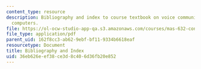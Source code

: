 ```yaml
---
content_type: resource
description: Bibliography and index to course textbook on voice communication with
  computers.
file: https://ol-ocw-studio-app-qa.s3.amazonaws.com/courses/mas-632-conversational-computer-systems-fall-2008/36eb626eef38ce3d8c406d36fb20e852_schmandt_indx.pdf
file_type: application/pdf
parent_uid: 162f8cc3-ab62-9ebf-bf11-9334b6618eaf
resourcetype: Document
title: Bibliography and Index
uid: 36eb626e-ef38-ce3d-8c40-6d36fb20e852
---
```

